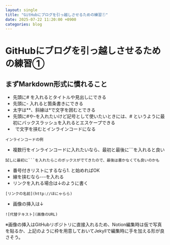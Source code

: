 ```yaml
---
layout: single
title: "GitHubにブログを引っ越しさせるための練習①"
date: 2025-07-22 11:20:00 +0900
categories: blog
---
```


# GitHubにブログを引っ越しさせるための練習①

## まずMarkdown形式に慣れること

- 先頭に# を入れるとタイトルや見出しにできる
- 先頭に- 入れると箇条書きにできる
- 太字は**、斜線は*で文字を囲むとできる
- 先頭に#や-を入れたいけど記号として使いたいときには、\# というように最初にバックスラッシュを入れるとエスケープできる
- ` `で文字を挟むとインラインコードになる

`インラインコードの例`

- 複数行をインラインコードに入れたいなら、最初と最後に```を入れると良い

```
試しに最初に```を入れたらこのボックスがでてきたので、最後は書かなくても良いのかも
```

- 番号付きリストにするなら1. と始めればOK
- 線を挟むなら---を入れる
- リンクを入れる場合は↓のように書く

```
[リンクの名前](http://ほにゃらら)
```

- 画像の挿入は↓

```
![代替テキスト](画像のURL)
```

※画像の挿入はGitHubリポジトリに直接入れるため、Notion編集時は仮で写真を貼るか、上記のように枠を用意しておいてJekyllで編集時に手を加える形が良さそう。
